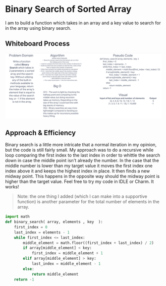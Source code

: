 # Binary Search of Sorted Array
I am to build a function which takes in an array and a key value to search for in the array using binary
search.

## Whiteboard Process
![binary_search](binary_search.png)

## Approach & Efficiency
Binary search is a little more intricate that a normal iteration in my opinion, but the code is still
fairly small. My approach was to do a recursive while loop comparing the first index to the last index
in order to whittle the search down in case the middle point isn't already the number. In the case that
the middle number is lower than my target value it moves the first index one index above it and keeps the 
highest index in place. It then finds a new midway point. This happens in the opposite way should the midway
point is higher than the target value. Feel free to try my code in IDLE or Charm. It works! 

> Note: the one thing I added (which I can make into a supportive function) is another parameter for the 
> total number of elements in the array.

```python
import math
def binary_search( array, elements , key  ):
	first_index = 0
	last_index = elements - 1
	while first_index <= last_index:
		middle_element = math.floor((first_index + last_index) / 2)
		if array[middle_element] < key:
			first_index = middle_element + 1
		elif array[middle_element] > key:
			last_index = middle_element - 1
		else:
			return middle_element
	return -1
```
